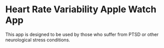 # Heart Rate Variability Apple Watch App

This app is designed to be used by those who suffer from PTSD or other neurological stress conditions.
